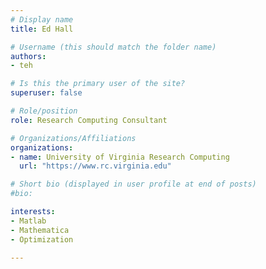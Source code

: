 ```yaml
---
# Display name
title: Ed Hall

# Username (this should match the folder name)
authors:
- teh

# Is this the primary user of the site?
superuser: false

# Role/position
role: Research Computing Consultant

# Organizations/Affiliations
organizations:
- name: University of Virginia Research Computing
  url: "https://www.rc.virginia.edu"

# Short bio (displayed in user profile at end of posts)
#bio: 

interests:
- Matlab
- Mathematica
- Optimization

---
```

